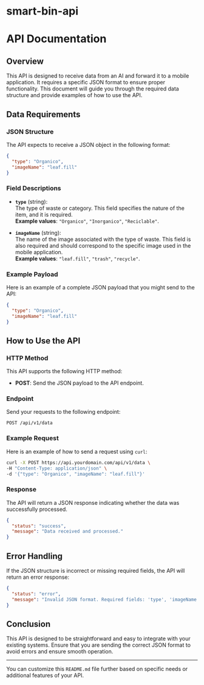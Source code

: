 # smart-bin-api

# API Documentation

## Overview

This API is designed to receive data from an AI and forward it to a mobile application. It requires a specific JSON format to ensure proper functionality. This document will guide you through the required data structure and provide examples of how to use the API.

## Data Requirements

### JSON Structure

The API expects to receive a JSON object in the following format:

```json
{
  "type": "Organico",
  "imageName": "leaf.fill"
}
```

### Field Descriptions

- **`type`** (string):  
  The type of waste or category. This field specifies the nature of the item, and it is required.  
  **Example values**: `"Organico"`, `"Inorganico"`, `"Reciclable"`.

- **`imageName`** (string):  
  The name of the image associated with the type of waste. This field is also required and should correspond to the specific image used in the mobile application.  
  **Example values**: `"leaf.fill"`, `"trash"`, `"recycle"`.

### Example Payload

Here is an example of a complete JSON payload that you might send to the API:

```json
{
  "type": "Organico",
  "imageName": "leaf.fill"
}
```

## How to Use the API

### HTTP Method

This API supports the following HTTP method:

- **POST**: Send the JSON payload to the API endpoint.

### Endpoint

Send your requests to the following endpoint:

```
POST /api/v1/data
```

### Example Request

Here is an example of how to send a request using `curl`:

```bash
curl -X POST https://api.yourdomain.com/api/v1/data \
-H "Content-Type: application/json" \
-d '{"type": "Organico", "imageName": "leaf.fill"}'
```

### Response

The API will return a JSON response indicating whether the data was successfully processed.

```json
{
  "status": "success",
  "message": "Data received and processed."
}
```

## Error Handling

If the JSON structure is incorrect or missing required fields, the API will return an error response:

```json
{
  "status": "error",
  "message": "Invalid JSON format. Required fields: 'type', 'imageName'."
}
```

## Conclusion

This API is designed to be straightforward and easy to integrate with your existing systems. Ensure that you are sending the correct JSON format to avoid errors and ensure smooth operation.

---

You can customize this `README.md` file further based on specific needs or additional features of your API.